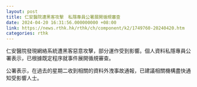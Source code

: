```yaml
---
layout: post
title: 仁安醫院遭黑客攻擊　私隱專員公署展開循規審查
date: 2024-04-20 16:31:56.000000000 +08:00
link: https://news.rthk.hk/rthk/ch/component/k2/1749760-20240420.htm
categories: rthk
---
```


仁安醫院發現網絡系統遭黑客惡意攻擊，部分運作受到影響。個人資料私隱專員公署表示，已根據既定程序就事件展開循規審查。

公署表示，在過去的星期二收到相關的資料外洩事故通報，已建議相關機構盡快通知受影響人士。
